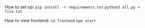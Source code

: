 How to set up:
`pip install -r requirements.txt`
`python3 all.py > file.txt`

How to view frontend:
`cd frontend`
`npm start`

